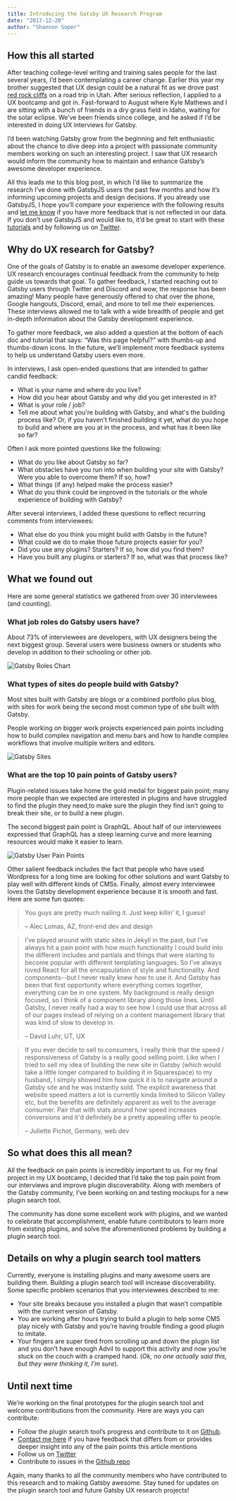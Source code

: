 ```yaml
---
title: Introducing the Gatsby UX Research Program
date: "2017-12-20"
author: "Shannon Soper"
---
```


## How this all started

After teaching college-level writing and training sales people for the last several years, I’d been contemplating a career change. Earlier this year my brother suggested that UX design could be a natural fit as we drove past [red rock cliffs](https://utah.com/hiking/st-george) on a road trip in Utah. After serious reflection, I applied to a UX bootcamp and got in. Fast-forward to August where Kyle Mathews and I are sitting with a bunch of friends in a dry grass field in Idaho, waiting for the solar eclipse. We’ve been friends since college, and he asked if I’d be interested in doing UX interviews for Gatsby. 

I’d been watching Gatsby grow from the beginning and felt enthusiastic about the chance to dive deep into a project with passionate community members working on such an interesting project. I saw that UX research would inform the community how to maintain and enhance Gatsby’s awesome developer experience.

All this leads me to this blog post, in which I’d like to summarize the research I’ve done with GatsbyJS users the past few months and how it’s informing upcoming projects and design decisions. If you already use GatsbyJS, I hope you’ll compare your experience with the following results and [let me know](https://twitter.com/shannonb_ux/status/938551014956732418) if you have more feedback that is not reflected in our data. If you don’t use GatsbyJS and would like to, it’d be great to start with these [tutorials](/tutorial/) and by following us on [Twitter](https://twitter.com/gatsbyjs).

## Why do UX research for Gatsby?

One of the goals of Gatsby is to enable an awesome developer experience. UX research encourages continual feedback from the community to help guide us towards that goal. To gather feedback, I started reaching out to Gatsby users through Twitter and Discord and wow, the response has been amazing! Many people have generously offered to chat over the phone, Google hangouts, Discord, email, and more to tell me their experiences. These interviews allowed me to talk with a wide breadth of people and get in-depth information about the Gatsby development experience.

To gather more feedback, we also added a question at the bottom of each doc and tutorial that says: “Was this page helpful?” with thumbs-up and thumbs-down icons. In the future, we’ll implement more feedback systems to help us understand Gatsby users even more.

In interviews, I ask open-ended questions that are intended to gather candid feedback:

* What is your name and where do you live?
* How did you hear about Gatsby and why did you get interested in it?
* What is your role / job?
* Tell me about what you're building with Gatsby, and what's the building process like? Or, if you haven’t finished building it yet, what do you hope to build and where are you at in the process, and what has it been like so far?

Often I ask more pointed questions like the following:

* What do you like about Gatsby so far?
* What obstacles have you run into when building your site with Gatsby? Were you able to overcome them? If so, how?
* What things (if any) helped make the process easier?
* What do you think could be improved in the tutorials or the whole experience of building with Gatsby?

After several interviews, I added these questions to reflect recurring comments from interviewees:

* What else do you think you might build with Gatsby in the future?
* What could we do to make those future projects easier for you? 
* Did you use any plugins? Starters? If so, how did you find them?
* Have you built any plugins or starters? If so, what was that process like?

## What we found out

Here are some general statistics we gathered from over 30 interviewees (and counting).

### What job roles do Gatsby users have?

About 73% of interviewees are developers, with UX designers being the next biggest group. Several users were business owners or students who develop in addition to their schooling or other job.

![Gatsby Roles Chart](roles.png)

### What types of sites do people build with Gatsby?

Most sites built with Gatsby are blogs or a combined portfolio plus blog, with sites for work being the second most common type of site built with Gatsby. 

People working on bigger work projects experienced pain points including how to build complex navigation and menu bars and how to handle complex workflows that involve multiple writers and editors.

![Gatsby Sites](sites.png)

### What are the top 10 pain points of Gatsby users?

Plugin-related issues take home the gold medal for biggest pain point; many more people than we expected are interested in plugins and have struggled to find the plugin they need,to make sure the plugin they find isn’t going to break their site, or to build a new plugin.

The second biggest pain point is GraphQL. About half of our interviewees expressed that GraphQL has a steep learning curve and more learning resources would make it easier to learn.

![Gatsby User Pain Points](pain-points.png)

Other salient feedback includes the fact that people who have used Wordpress for a long time are looking for other solutions and want Gatsby to play well with different kinds of CMSs. Finally, almost every interviewee loves the Gatsby development experience because it is smooth and fast. Here are some fun quotes:

> You guys are pretty much nailing it. Just keep killin’ it, I guess! 
>
> – Alec Lomas, AZ, front-end dev and design

> I’ve played around with static sites in Jekyll in the past, but I’ve always hit a pain point with how much functionality I could build into the different includes and partials and things that were starting to become popular with different templating languages. So I’ve always loved React for all the encapsulation of style and functionality. And components--but I never really knew how to use it. And Gatsby has been that first opportunity where everything comes together, everything can be in one system. My background is really design focused, so I think of a component library along those lines. Until Gatsby, I never really had a way to see how I could use that across all of our pages instead of relying on a content management library that was kind of slow to develop in. 
>
> – David Luhr, UT, UX

> If you ever decide to sell to consumers, I really think that the speed / responsiveness of Gatsby is a really good selling point. Like when I tried to sell my idea of building the new site in Gatsby (which would take a little longer compared to building it in Squarespace) to my husband, I simply showed him how quick it is to navigate around a Gatsby site and he was instantly sold. The explicit awareness that website speed matters a lot is currently kinda limited to Silicon Valley etc, but the benefits are definitely apparent as well to the average consumer. Pair that with stats around how speed increases conversions and it'd definitely be a pretty appealing offer to people. 
>
> – Juliette Pichot, Germany, web dev

## So what does this all mean?

All the feedback on pain points is incredibly important to us. For my final project in my UX bootcamp, I decided that I’d take the top pain point from our interviews and improve plugin discoverability. Along with members of the Gatsby community, I’ve been working on and testing mockups for a new plugin search tool.

The community has done some excellent work with plugins, and we wanted to celebrate that accomplishment, enable future contributors to learn more from existing plugins, and solve the aforementioned problems by building a plugin search tool.

## Details on why a plugin search tool matters

Currently, everyone is installing plugins and many awesome users are building them. Building a plugin search tool will increase discoverability. Some specific problem scenarios that you interviewees described to me:

* Your site breaks because you installed a plugin that wasn’t compatible with the current version of Gatsby.
* You are working after hours trying to build a plugin to help some CMS play nicely with Gatsby and you’re having trouble finding a good plugin to imitate.
* Your fingers are super tired from scrolling up and down the plugin list and you don’t have enough Advil to support this activity and now you’re stuck on the couch with a cramped hand. (_Ok, no one actually said this, but they were thinking it, I’m sure_).

## Until next time

We’re working on the final prototypes for the plugin search tool and welcome contributions from the community. Here are ways you can contribute:

* Follow the plugin search tool’s progress and contribute to it on [Github](https://github.com/gatsbyjs/gatsby/issues/3003).
* [Contact me here](https://twitter.com/shannonb_ux/status/938551014956732418) if you have feedback that differs from or provides deeper insight into any of the pain points this article mentions
* Follow us on [Twitter](https://twitter.com/gatsbyjs)
* Contribute to issues in the [Github repo](https://github.com/gatsbyjs/gatsby/issues) 

Again, many thanks to all the community members who have contributed to this research and to making Gatsby awesome. Stay tuned for updates on the plugin search tool and future Gatsby UX research projects!


